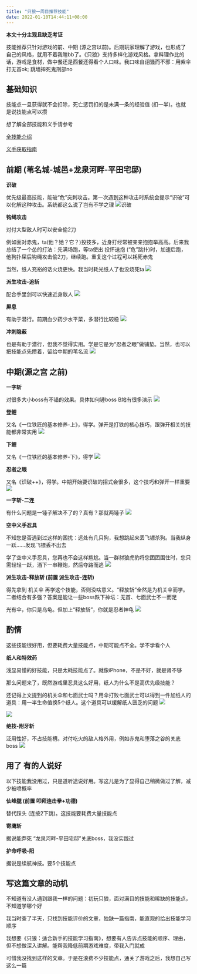 ```yaml
---
title: "只狼一周目推荐技能"
date: 2022-01-10T14:44:11+08:00
---
```


**本文十分主观且缺乏考证**

技能推荐只针对游戏的前、中期 (源之宫以前)。后期玩家理解了游戏，也形成了自己的风格，就用不着我瞎bb了。《只狼》支持多样化游戏风格。拿料理作比的话，游戏是食材，做中餐还是西餐还得看个人口味。我口味自诩骚而不邪：用紫伞打无首ok; 跳墙摔死鬼刑部no

## 基础知识
技能点一旦获得就不会扣除，死亡惩罚扣的是未满一条的经验值 (扣一半)。也就是说技能点可以攒

想了解全部技能和义手请参考

[全技能介绍](https://www.gamersky.com/handbook/201903/1162885.shtml)

[义手获取指南](https://www.gamersky.com/handbook/201903/1166001.shtml)

## 前期 (苇名城-城邑+龙泉河畔-平田宅邸)

**识破**

优先级最高技能，能破“危”突刺攻击。第一次遇到这种攻击时系统会提示“识破”可以化解这种攻击。系统都这么说了岂有不学之理
![识破](/img/sekiro/shipo.webp)

**钩绳攻击**

对付大型敌人时可以安全偷2刀

例如面对赤鬼，ta(他？她？它？)投技多，近身打经常被亲亲抱抱举高高。后来我总结了一个怂的打法：先满场跑，等ta使出 投怀送抱 (“危”跳扑)时，加速后跑，他狗扑屎后钩绳攻击偷2刀，继续跑。重复这个过程可以耗死赤鬼

当然，纸人充裕的话火烧更快。我当时耗光纸人了也没烧死ta
![](/img/sekiro/gousuo.webp)

**派生攻击-追斩**

配合手里剑可以快速近身敌人
![](/img/sekiro/zhuizhan.webp)

**屏息**

有助于潜行。前期血少药少水平菜，多潜行比较稳
![](/img/sekiro/bingxi.webp)

**冲刺隐蔽**

也是有助于潜行，但我不觉得实用。学是它是为“忍者之眼”做铺垫。当然，也可以把技能点先攒着，留给中期的苇名流
![](/img/sekiro/chongci.webp)

## 中期(源之宫 之前)

**一字斩**

对很多大小boss有不错的效果。具体如何锤boss B站有很多演示
![](/img/sekiro/yizi.webp)

**登鲤**

又名《一位铁匠的基本修养-上》，得学。弹开是打铁的核心技巧，跟弹开相关的技能都非常实用
![](/img/sekiro/dengli.webp)

**下鲤**

又名《一位铁匠的基本修养-下》，得学
![](/img/sekiro/xiali.webp)

**忍者之眼**

又名《识破++》，得学。中期开始要识破的招式会很多，这个技巧和弹开一样重要
![](/img/sekiro/renyan.webp)

**一字斩-二连**

有什么问题是一锤子解决不了的？真有？那就两锤子
![](/img/sekiro/erlian.webp)

**空中义手忍具**

不知您是否遇到过这样的困扰：远处有几只狗，我想跳起来丢飞镖杀狗。当我纵身一跃……发现飞镖丢不出去

学了空中义手忍具，您再也不会这样尴尬。当一群豺狼虎豹将您团团围住时，您只需轻轻一跃，洒下一串鞭炮，然后夺路而逃
![](/img/sekiro/kongzhong.webp)

**派生攻击-释放斩 (前置 派生攻击-连斩)**

得先拿到 机关伞 再学这个技能，否则没啥意义。“释放斩”全然是为机关伞而学。二者结合有多强？答案是能让一些boss跌下神坛：无首、七面武士不一而足

光有伞，你只是乌龟。但加上“释放斩”，你就是忍者神龟
![](/img/sekiro/shifangzhan.webp)

## 酌情

这些技能很好用，但要耗费大量技能点，中期可能点不全。学不学看个人

**纸人和特效药**

浅显易懂的好技能，只是太耗技能点了。就像iPhone，不是不好，就是肾不够

那么问题来了，既然游戏里忍具这么好用，纸人为什么不是高优先级技能？

还记得上文提到的机关伞和七面武士吗？用伞打败七面武士可以得到一件加纸人的道具：用一半生命值换5个纸人。这个道具可以缓解纸人匮乏的问题
![](/img/sekiro/xinye.webp)

![](/img/sekiro/texiaoyao.webp)

**绝技-附牙斩**

泛用性好，不占技能槽。对付吃火的敌人格外用，例如赤鬼和堕落之谷的关底boss
![](/img/sekiro/fuyazhan.webp)

## 用了 有的人说好

以下技能我没用过，只是道听途说好用。写这儿是为了显得自己稍微做过了解，减少被喷概率

**仙峰腿 (前置 叩拜连击拳+功德)**

替代踩头 (连按2下跳)。这技能要耗费大量技能点

**寄鹰斩**

据说能莽死 “龙泉河畔-平田宅邸”关底boss，我没实践过

**护命呼吸-阳**

据说是续航神技。要5个技能点

## 写这篇文章的动机

不知道有没人遇到跟我一样的问题：初玩只狼，面对满目的技能和稀缺的技能点，不知道学哪个好

我当时查了半天，只找到技能评价的文章，独缺一篇指南，能直观的给出技能学习顺序

我想要《只狼：适合新手的技能学习指南》，想要有人告诉点技能的顺序、理由，但不想做深入讲解。能帮我降低前期游戏难度，带我入门就成

可惜我没找到这样的文章。于是在浪费不少技能点，通关了游戏之后，我想自己写这么一篇